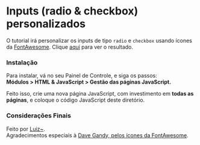 # Inputs (radio & checkbox) personalizados

O tutorial irá personalizar os inputs de tipo `radio` e `checkbox` usando ícones da [FontAwesome](http://fontawesome.io/).
Clique [aqui](https://i.imgur.com/WnocLpR.png) para ver o resultado.


### Instalação

Para instalar, vá no seu Painel de Controle, e siga os passos:  
**Módulos > HTML & JavaScript > Gestão das páginas JavaScript.**

Feito isso, crie uma nova página JavaScript, com investimento em **todas as páginas**, e coloque o código JavaScript deste diretório.  


### Considerações Finais

Feito por [Luiz~](http://ajuda.forumeiros.com/u60563).  
Agradecimentos especiais à [Dave Gandy, pelos ícones da FontAwesome](http://fontawesome.io/).
